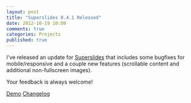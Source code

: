 ```yaml
---
layout: post
title: "Superslides 0.4.1 Released"
date: 2012-10-19 10:09
comments: true
categories: Projects
published: true
---
```


I've released an update for [Superslides](http://nicinabox.github.com/superslides/) that includes some bugfixes for mobile/responsive and  a couple new features (scrollable content and additional non-fullscreen images).

Your feedback is always welcome!

<a href="http://nicinabox.github.com/superslides/" class="button radius">Demo</a>
<a href="https://github.com/nicinabox/superslides/blob/master/changelog.md" class="button radius secondary">Changelog</a>
